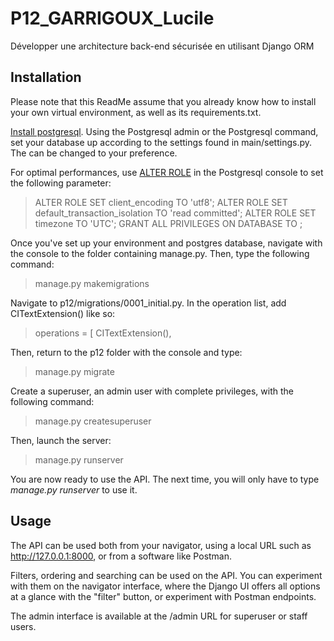# P12_GARRIGOUX_Lucile
Développer une architecture back-end sécurisée en utilisant Django ORM

## Installation
Please note that this ReadMe assume that you already know how to install your own virtual environment, as well as its requirements.txt.

 [Install postgresql](https://www.enterprisedb.com/downloads/postgres-postgresql-downloads). Using the Postgresql admin or the Postgresql command, set your database up according to the settings found in main/settings.py. The <user> can be changed to your preference.

For optimal performances, use [ALTER ROLE](https://www.postgresql.org/docs/current/sql-alterrole.html) in the Postgresql console to set the following parameter:

> ALTER ROLE <user> SET client_encoding TO 'utf8';
> ALTER ROLE <user> SET default_transaction_isolation TO 'read committed';
> ALTER ROLE <user> SET timezone TO 'UTC';
> GRANT ALL PRIVILEGES ON DATABASE <projet> TO <user>;

Once you've set up your environment and postgres database, navigate with the console to the folder containing manage.py. Then, type the following command:

> manage.py makemigrations

Navigate to p12/migrations/0001_initial.py. In the operation list, add CITextExtension() like so:

> operations = [
>    CITextExtension(),

Then, return to the p12 folder with the console and type:    
> manage.py migrate

Create a superuser, an admin user with complete privileges, with the following command:
> manage.py createsuperuser

Then, launch the server:
> manage.py runserver

You are now ready to use the API. The next time, you will only have to type *manage.py runserver* to use it.


## Usage
The API can be used both from your navigator, using a local URL such as http://127.0.0.1:8000, or from a software like Postman.

Filters, ordering and searching can be used on the API. You can experiment with them on the navigator interface, where the Django UI offers all options at a glance with the "filter" button, or experiment with Postman endpoints.

The admin interface is available at the /admin URL for superuser or staff users.
